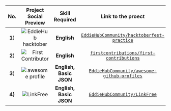 |No.|Project Social Preview|Skill Required| Link to the proect|
|:--:|:--:|:--:|:---:|
|**1**)|![EddieHub hacktober](https://user-images.githubusercontent.com/51878265/168510985-638dd072-6d1e-488a-9296-cfba7321b5bd.png)| **English**|[`EddieHubCommunity/hacktoberfest-practice`](https://github.com/EddieHubCommunity/hacktoberfest-practice)|
|**2**)|![First Contributor](https://user-images.githubusercontent.com/51878265/168511636-6073de31-a8fc-4653-bd99-533869d12590.png) |**English**|[`firstcontributions/first-contributions`](https://github.com/firstcontributions/first-contributions)
|**3**)|![awesome profile](https://user-images.githubusercontent.com/51878265/168512334-b48b2030-a084-48d2-b891-e4632af15fb3.png) |**English, Basic JSON**|[`EddieHubCommunity/awesome-github-profiles`](https://github.com/EddieHubCommunity/awesome-github-profiles)
|**4)**|![LinkFree](https://user-images.githubusercontent.com/51878265/168512653-ddfb7543-e54c-4ccf-a04f-3419295c199a.png)|**English, Basic JSON**|[`EddieHubCommunity/LinkFree`](https://github.com/EddieHubCommunity/LinkFree)

